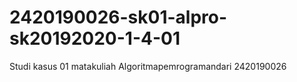# 2420190026-sk01-alpro-sk20192020-1-4-01
Studi kasus 01 matakuliah Algoritmapemrogramandari 2420190026
